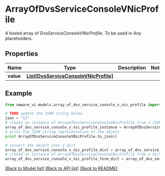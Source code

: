 # ArrayOfDvsServiceConsoleVNicProfile

A boxed array of *DvsServiceConsoleVNicProfile*. To be used in *Any* placeholders. 

## Properties
Name | Type | Description | Notes
------------ | ------------- | ------------- | -------------
**value** | [**List[DvsServiceConsoleVNicProfile]**](DvsServiceConsoleVNicProfile.md) |  | 

## Example

```python
from vmware_vi.models.array_of_dvs_service_console_v_nic_profile import ArrayOfDvsServiceConsoleVNicProfile

# TODO update the JSON string below
json = "{}"
# create an instance of ArrayOfDvsServiceConsoleVNicProfile from a JSON string
array_of_dvs_service_console_v_nic_profile_instance = ArrayOfDvsServiceConsoleVNicProfile.from_json(json)
# print the JSON string representation of the object
print ArrayOfDvsServiceConsoleVNicProfile.to_json()

# convert the object into a dict
array_of_dvs_service_console_v_nic_profile_dict = array_of_dvs_service_console_v_nic_profile_instance.to_dict()
# create an instance of ArrayOfDvsServiceConsoleVNicProfile from a dict
array_of_dvs_service_console_v_nic_profile_form_dict = array_of_dvs_service_console_v_nic_profile.from_dict(array_of_dvs_service_console_v_nic_profile_dict)
```
[[Back to Model list]](../README.md#documentation-for-models) [[Back to API list]](../README.md#documentation-for-api-endpoints) [[Back to README]](../README.md)


